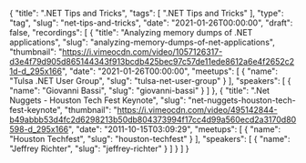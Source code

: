 {
  "title": ".NET Tips and Tricks",
  "tags": [
    ".NET Tips and Tricks"
  ],
  "type": "tag",
  "slug": "net-tips-and-tricks",
  "date": "2021-01-26T00:00:00",
  "draft": false,
  "recordings": [
    {
      "title": "Analyzing memory dumps of .NET applications",
      "slug": "analyzing-memory-dumps-of-net-applications",
      "thumbnail": "https://i.vimeocdn.com/video/1057126317-d3e4f79d905d865144343f913bcdb425bec97c57de11ede8612a6e4f2652c21d-d_295x166",
      "date": "2021-01-26T00:00:00",
      "meetups": [
        {
          "name": "Tulsa .NET User Group",
          "slug": "tulsa-net-user-group"
        }
      ],
      "speakers": [
        {
          "name": "Giovanni Bassi",
          "slug": "giovanni-bassi"
        }
      ]
    },
    {
      "title": ".Net Nuggets - Houston Tech Fest Keynote",
      "slug": "net-nuggets-houston-tech-fest-keynote",
      "thumbnail": "https://i.vimeocdn.com/video/495142844-b49abbb53d4fc2d6298213b50db804373994f17cc4d99a560ecd2a3170d80598-d_295x166",
      "date": "2011-10-15T03:09:29",
      "meetups": [
        {
          "name": "Houston Techfest",
          "slug": "houston-techfest"
        }
      ],
      "speakers": [
        {
          "name": "Jeffrey Richter",
          "slug": "jeffrey-richter"
        }
      ]
    }
  ]
}